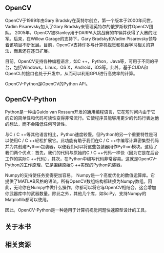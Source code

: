 ## OpenCV

OpenCV于1999年由Gary Bradsky在英特尔创立，第一个版本于2000年问世。Vadim Pisarevsky加入了Gary Bradsky来管理英特尔的俄罗斯软件OpenCV团队。 2005年，OpenCV被Stanley用于DARPA大挑战赛的车辆并获得了大赛的冠军。后来，在Willow Garage的支持下，Gary Bradsky和Vadim Pisarevsky领导着该项目不断发展。目前，OpenCV支持许多与计算机视觉和机器学习相关的算法，而且还在逐日扩展。


目前，OpenCV支持各种编程语言，如C ++，Python，Java等，可用于不同的平台，包括Windows，Linux，OS X，Android，iOS等。此外，基于CUDA和OpenCL的接口也处于开发中，从而可以利用GPU进行高效率的计算。


OpenCV-Python是OpenCV的Python API。


## OpenCV-Python

Python是一种由Guido van Rossum开发的通用编程语言，它在短时间内由于它的它的简单性和代码可读性变得非常流行。它使程序员能够用更少的代码行表达他的想法，而不会降低任何可读性。


与C / C ++等其他语言相比，Python速度较慢。但Python的另一个重要特性是可以使用C / C ++轻松扩展它。此功能有助于我们在C / C ++中编写计算密集型代码并为其创建Python包装器，以便我们可以将这些包装器用作Python模块。这给了我们两个优点：首先，我们的代码与原始的C / C ++代码一样快（因为它是在后台工作的实际C ++代码），其次，在Python中编写代码非常容易。这就是OpenCV-Python的工作原理，它是围绕原始C ++实现的Python包装器。

Numpy的支持使任务变得更加容易。 Numpy是一个高度优化的数值运算库。它提供了MATLAB风格的语法。所有OpenCV数组结构都转换为Numpy数组。因此，无论你在Numpy中做什么操作，你都可以将它与OpenCV相结合，这会增加你武器库中的武器数量。除此之外，其他几个库，如SciPy，支持Numpy的Matplotlib都可以使用。

因此，OpenCV-Python是一种适用于计算机视觉问题快速原型设计的工具。


## 关于本书




## 相关资源

